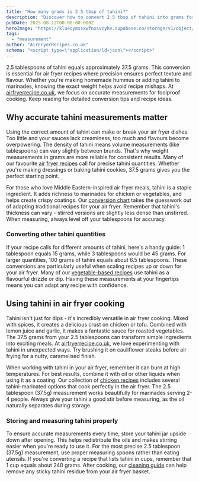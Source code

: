```yaml
---
title: "How many grams is 2.5 tbsp of tahini?"
description: "Discover how to convert 2.5 tbsp of tahini into grams for perfect air fryer recipes every time. Get precise measurements in seconds!"
pubDate: 2025-08-12T00:00:00.000Z
heroImage: "https://klueoymssxwfnxsvcyhv.supabase.co/storage/v1/object/public/md/how-many-grams-is-2-5-tbsp-of-tahini-dcbdcd7b.webp"
tags:
  - "measurement"
author: "AirFryerRecipes.co.uk"
schema: "<script type=\"application/ld+json\"></script>"
---
```


<p>2.5 tablespoons of tahini equals approximately 37.5 grams. This conversion is essential for air fryer recipes where precision ensures perfect texture and flavour. Whether you're making homemade hummus or adding tahini to marinades, knowing the exact weight helps avoid recipe mishaps. At <a href=https://www.airfryerrecipe.co.uk>airfryerrecipe.co.uk</a>, we focus on accurate measurements for foolproof cooking. Keep reading for detailed conversion tips and recipe ideas.</p>

<h2>Why accurate tahini measurements matter</h2>
<p>Using the correct amount of tahini can make or break your air fryer dishes. Too little and your sauces lack creaminess, too much and flavours become overpowering. The density of tahini means volume measurements (like tablespoons) can vary slightly between brands. That's why weight measurements in grams are more reliable for consistent results. Many of our favourite <a href=https://www.airfryerrecipe.co.uk/recipes>air fryer recipes</a> call for precise tahini quantities. Whether you're making dressings or baking tahini cookies, 37.5 grams gives you the perfect starting point.</p>

<p>For those who love Middle Eastern-inspired air fryer meals, tahini is a staple ingredient. It adds richness to marinades for chicken or vegetables, and helps create crispy coatings. Our <a href=https://www.airfryerrecipe.co.uk/air-fryer-conversion-chart>conversion chart</a> takes the guesswork out of adapting traditional recipes for your air fryer. Remember that tahini's thickness can vary - stirred versions are slightly less dense than unstirred. When measuring, always level off your tablespoons for accuracy.</p>

<h3>Converting other tahini quantities</h3>
<p>If your recipe calls for different amounts of tahini, here's a handy guide: 1 tablespoon equals 15 grams, while 3 tablespoons would be 45 grams. For larger quantities, 100 grams of tahini equals about 6.5 tablespoons. These conversions are particularly useful when scaling recipes up or down for your air fryer. Many of our <a href=https://www.airfryerrecipe.co.uk/recipe-category/vegetables>vegetable-based recipes</a> use tahini as a flavourful drizzle or dip. Having these measurements at your fingertips means you can adapt any recipe with confidence.</p>

<h2>Using tahini in air fryer cooking</h2>
<p>Tahini isn't just for dips - it's incredibly versatile in air fryer cooking. Mixed with spices, it creates a delicious crust on chicken or tofu. Combined with lemon juice and garlic, it makes a fantastic sauce for roasted vegetables. The 37.5 grams from your 2.5 tablespoons can transform simple ingredients into exciting meals. At <a href=https://www.airfryerrecipe.co.uk>airfryerrecipe.co.uk</a>, we love experimenting with tahini in unexpected ways. Try brushing it on cauliflower steaks before air frying for a nutty, caramelised finish.</p>

<p>When working with tahini in your air fryer, remember it can burn at high temperatures. For best results, combine it with oil or other liquids when using it as a coating. Our collection of <a href=https://www.airfryerrecipe.co.uk/recipe-category/chicken>chicken recipes</a> includes several tahini-marinated options that cook perfectly in the air fryer. The 2.5 tablespoon (37.5g) measurement works beautifully for marinades serving 2-4 people. Always give your tahini a good stir before measuring, as the oil naturally separates during storage.</p>

<h3>Storing and measuring tahini properly</h3>
<p>To ensure accurate measurements every time, store your tahini jar upside down after opening. This helps redistribute the oils and makes stirring easier when you're ready to use it. For the most precise 2.5 tablespoon (37.5g) measurement, use proper measuring spoons rather than eating utensils. If you're converting a recipe that lists tahini in cups, remember that 1 cup equals about 240 grams. After cooking, our <a href=https://www.airfryerrecipe.co.uk/air-fryer-cleaner>cleaning guide</a> can help remove any sticky tahini residue from your air fryer basket.</p>